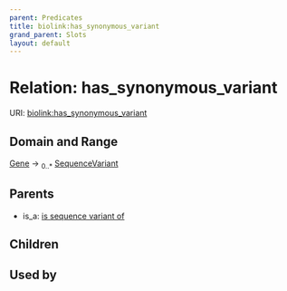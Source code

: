 ```yaml
---
parent: Predicates
title: biolink:has_synonymous_variant
grand_parent: Slots
layout: default
---
```


# Relation: has_synonymous_variant




URI: [biolink:has_synonymous_variant](https://w3id.org/biolink/vocab/has_synonymous_variant)

## Domain and Range

[Gene](Gene.md) ->  <sub>0..*</sub> [SequenceVariant](SequenceVariant.md)

## Parents

 *  is_a: [is sequence variant of](is_sequence_variant_of.md)

## Children


## Used by

